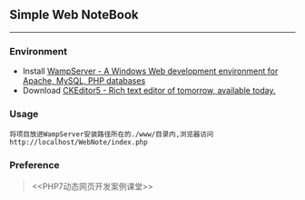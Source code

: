 ## Simple Web NoteBook
---
### Environment
* Install [WampServer - A Windows Web development environment for Apache, MySQL, PHP databases](https://sourceforge.net/projects/wampserver/)<br>
* Download [CKEditor5 - Rich text editor of tomorrow, available today.](https://ckeditor.com/ckeditor-5/)<br>
### Usage
    将项目放进WampServer安装路径所在的./www/目录内,浏览器访问http://localhost/WebNote/index.php
### Preference
><<PHP7动态网页开发案例课堂\>>